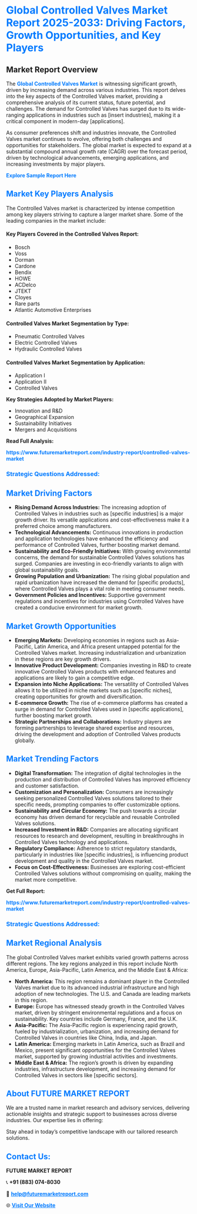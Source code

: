 <h1 style="color: #007BFF;">Global Controlled Valves Market Report 2025-2033: Driving Factors, Growth Opportunities, and Key Players</h1>

<section id="overview">
<h2>Market Report Overview</h2>
<p>The <a href="https://www.futuremarketreport.com/industry-report/controlled-valves-market" style="color: #007BFF; text-decoration: none;"><strong>Global Controlled Valves Market</strong></a> is witnessing significant growth, driven by increasing demand across various industries. This report delves into the key aspects of the Controlled Valves market, providing a comprehensive analysis of its current status, future potential, and challenges. The demand for Controlled Valves has surged due to its wide-ranging applications in industries such as [insert industries], making it a critical component in modern-day [applications].</p>
<p>As consumer preferences shift and industries innovate, the Controlled Valves market continues to evolve, offering both challenges and opportunities for stakeholders. The global market is expected to expand at a substantial compound annual growth rate (CAGR) over the forecast period, driven by technological advancements, emerging applications, and increasing investments by major players.</p>
</section>

<section id="overview">
<p><a href="https://www.futuremarketreport.com/request-sample/reportId=120615" style="color: #007BFF; text-decoration: none;"><strong>Explore Sample Report Here</strong></a></p>
</section>

<section id="key-players">
<h2 style="color: #007BFF;">Market Key Players Analysis</h2>
<p>The Controlled Valves market is characterized by intense competition among key players striving to capture a larger market share. Some of the leading companies in the market include:</p>
<h4>Key Players Covered in the Controlled Valves Report:</h4>
<ul><li>Bosch</li><li>Voss</li><li>Dorman</li><li>Cardone</li><li>Bendix</li><li>HOWE</li><li>ACDelco</li><li>JTEKT</li><li>Cloyes</li><li>Rare parts</li><li>Atlantic Automotive Enterprises</li></ul>
<h4>Controlled Valves Market Segmentation by Type:</h4>
<ul><li>Pneumatic Controlled Valves</li><li>Electric Controlled Valves</li><li>Hydraulic Controlled Valves</li></ul>

<h4>Controlled Valves Market Segmentation by Application:</h4>
<ul><li>Application I</li><li>Application II</li><li>Controlled Valves</li></ul>
<p><strong>Key Strategies Adopted by Market Players:</strong></p>
<ul>
<li>Innovation and R&D</li>
<li>Geographical Expansion</li>
<li>Sustainability Initiatives</li>
<li>Mergers and Acquisitions</li>
</ul>
</section>

<section>
<p><strong>Read Full Analysis: </strong></p><a href="https://www.futuremarketreport.com/industry-report/controlled-valves-market" style="color: #007BFF; text-decoration: none;"><strong>https://www.futuremarketreport.com/industry-report/controlled-valves-market</strong></a>
<h3 style="color: #007BFF;">Strategic Questions Addressed:</h3>
</section>

<section id="driving-factors">
<h2 style="color: #007BFF;">Market Driving Factors</h2>
<ul>
<li><strong>Rising Demand Across Industries:</strong> The increasing adoption of Controlled Valves in industries such as [specific industries] is a major growth driver. Its versatile applications and cost-effectiveness make it a preferred choice among manufacturers.</li>
<li><strong>Technological Advancements:</strong> Continuous innovations in production and application technologies have enhanced the efficiency and performance of Controlled Valves, further boosting market demand.</li>
<li><strong>Sustainability and Eco-Friendly Initiatives:</strong> With growing environmental concerns, the demand for sustainable Controlled Valves solutions has surged. Companies are investing in eco-friendly variants to align with global sustainability goals.</li>
<li><strong>Growing Population and Urbanization:</strong> The rising global population and rapid urbanization have increased the demand for [specific products], where Controlled Valves plays a vital role in meeting consumer needs.</li>
<li><strong>Government Policies and Incentives:</strong> Supportive government regulations and incentives for industries using Controlled Valves have created a conducive environment for market growth.</li>
</ul>
</section>

<section id="growth-opportunities">
<h2 style="color: #007BFF;">Market Growth Opportunities</h2>
<ul>
<li><strong>Emerging Markets:</strong> Developing economies in regions such as Asia-Pacific, Latin America, and Africa present untapped potential for the Controlled Valves market. Increasing industrialization and urbanization in these regions are key growth drivers.</li>
<li><strong>Innovative Product Development:</strong> Companies investing in R&D to create innovative Controlled Valves products with enhanced features and applications are likely to gain a competitive edge.</li>
<li><strong>Expansion into Niche Applications:</strong> The versatility of Controlled Valves allows it to be utilized in niche markets such as [specific niches], creating opportunities for growth and diversification.</li>
<li><strong>E-commerce Growth:</strong> The rise of e-commerce platforms has created a surge in demand for Controlled Valves used in [specific applications], further boosting market growth.</li>
<li><strong>Strategic Partnerships and Collaborations:</strong> Industry players are forming partnerships to leverage shared expertise and resources, driving the development and adoption of Controlled Valves products globally.</li>
</ul>
</section>

<section id="trending-factors">
<h2 style="color: #007BFF;">Market Trending Factors</h2>
<ul>
<li><strong>Digital Transformation:</strong> The integration of digital technologies in the production and distribution of Controlled Valves has improved efficiency and customer satisfaction.</li>
<li><strong>Customization and Personalization:</strong> Consumers are increasingly seeking personalized Controlled Valves solutions tailored to their specific needs, prompting companies to offer customizable options.</li>
<li><strong>Sustainability and Circular Economy:</strong> The push towards a circular economy has driven demand for recyclable and reusable Controlled Valves solutions.</li>
<li><strong>Increased Investment in R&D:</strong> Companies are allocating significant resources to research and development, resulting in breakthroughs in Controlled Valves technology and applications.</li>
<li><strong>Regulatory Compliance:</strong> Adherence to strict regulatory standards, particularly in industries like [specific industries], is influencing product development and quality in the Controlled Valves market.</li>
<li><strong>Focus on Cost-Effectiveness:</strong> Businesses are exploring cost-efficient Controlled Valves solutions without compromising on quality, making the market more competitive.</li>
</ul>
</section>

<section>
<p><strong>Get Full Report: </strong></p><a href="https://www.futuremarketreport.com/industry-report/controlled-valves-market" style="color: #007BFF; text-decoration: none;"><strong>https://www.futuremarketreport.com/industry-report/controlled-valves-market</strong></a>
<h3 style="color: #007BFF;">Strategic Questions Addressed:</h3>
</section>


<section id="regional-analysis">
<h2 style="color: #007BFF;">Market Regional Analysis</h2>
<p>The global Controlled Valves market exhibits varied growth patterns across different regions. The key regions analyzed in this report include North America, Europe, Asia-Pacific, Latin America, and the Middle East & Africa:</p>
<ul>
<li><strong>North America:</strong> This region remains a dominant player in the Controlled Valves market due to its advanced industrial infrastructure and high adoption of new technologies. The U.S. and Canada are leading markets in this region.</li>
<li><strong>Europe:</strong> Europe has witnessed steady growth in the Controlled Valves market, driven by stringent environmental regulations and a focus on sustainability. Key countries include Germany, France, and the U.K.</li>
<li><strong>Asia-Pacific:</strong> The Asia-Pacific region is experiencing rapid growth, fueled by industrialization, urbanization, and increasing demand for Controlled Valves in countries like China, India, and Japan.</li>
<li><strong>Latin America:</strong> Emerging markets in Latin America, such as Brazil and Mexico, present significant opportunities for the Controlled Valves market, supported by growing industrial activities and investments.</li>
<li><strong>Middle East & Africa:</strong> The region’s growth is driven by expanding industries, infrastructure development, and increasing demand for Controlled Valves in sectors like [specific sectors].</li>
</ul>
</section>

<footer>
<h2 style="color: #007BFF;">About FUTURE MARKET REPORT</h2>
<p>We are a trusted name in market research and advisory services, delivering actionable insights and strategic support to businesses across diverse industries. Our expertise lies in offering:</p>

<p>Stay ahead in today’s competitive landscape with our tailored research solutions.</p>

<h2 style="color: #007BFF;">Contact Us:</h2>
<p><strong>FUTURE MARKET REPORT</strong></p>
<p>📞 <strong>+91 (883) 074-8030</strong></p>
<p>📧 <strong><a href="mailto:help@futuremarketreport.com" style="color: #007BFF;">help@futuremarketreport.com</a></strong></p>
<p>🌐 <strong><a href="https://www.futuremarketreport.com/" style="color: #007BFF;">Visit Our Website</a></strong></p>
</footer>